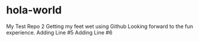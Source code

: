 # hola-world
My Test Repo 2
Getting my feet wet using Github
Looking forward to the fun experience.
Adding Line #5
Adding Line #6
